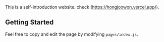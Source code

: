 This is a self-introduction website. check (https://hongjoowon.vercel.app/).

## Getting Started

Feel free to copy and edit the page by modifying `pages/index.js`.

